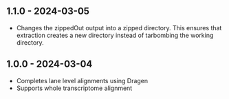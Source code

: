 ## 1.1.0 - 2024-03-05
- Changes the zippedOut output into a zipped directory. This ensures that extraction creates a new directory instead of tarbombing the working directory.
## 1.0.0 - 2024-03-04
- Completes lane level alignments using Dragen
- Supports whole transcriptome alignment
